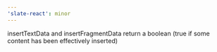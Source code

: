 ```yaml
---
'slate-react': minor
---
```


insertTextData and insertFragmentData return a boolean (true if some content has been effectively inserted)
